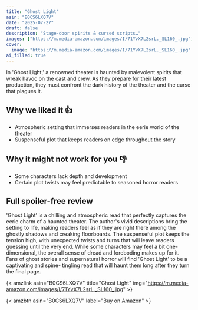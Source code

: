 ```yaml
---
title: "Ghost Light"
asin: "B0CS6LXQ7V"
date: "2025-07-27"
draft: false
description: "Stage-door spirits & cursed scripts…"
images: ["https://m.media-amazon.com/images/I/71YvX7L2srL._SL160_.jpg"]
cover:
  image: "https://m.media-amazon.com/images/I/71YvX7L2srL._SL160_.jpg"
ai_filled: true
---
```


In 'Ghost Light,' a renowned theater is haunted by malevolent spirits that wreak
havoc on the cast and crew. As they prepare for their latest production, they
must confront the dark history of the theater and the curse that plagues it.

## Why we liked it 👍
- Atmospheric setting that immerses readers in the eerie world of the theater
- Suspenseful plot that keeps readers on edge throughout the story

## Why it might not work for you 👎
- Some characters lack depth and development
- Certain plot twists may feel predictable to seasoned horror readers

## Full spoiler-free review
 'Ghost Light' is a chilling and atmospheric read that perfectly captures the
eerie charm of a haunted theater. The author's vivid descriptions bring the
setting to life, making readers feel as if they are right there among the
ghostly shadows and creaking floorboards. The suspenseful plot keeps the tension
high, with unexpected twists and turns that will leave readers guessing until
the very end. While some characters may feel a bit one-dimensional, the overall
sense of dread and foreboding makes up for it. Fans of ghost stories and
supernatural horror will find 'Ghost Light' to be a captivating and spine-
tingling read that will haunt them long after they turn the final page.

{< amzlink asin="B0CS6LXQ7V" title="Ghost Light" img="https://m.media-amazon.com/images/I/71YvX7L2srL._SL160_.jpg" >}

{< amzbtn asin="B0CS6LXQ7V" label="Buy on Amazon" >}
